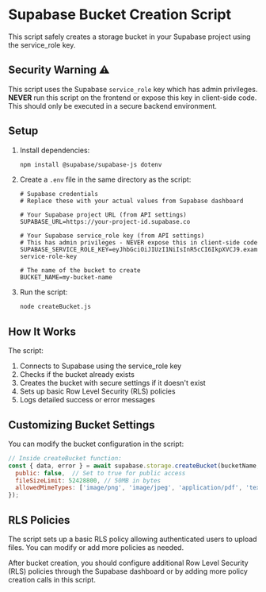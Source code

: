 # Supabase Bucket Creation Script

This script safely creates a storage bucket in your Supabase project using the service_role key.

## Security Warning ⚠️

This script uses the Supabase `service_role` key which has admin privileges. **NEVER** run this script on the frontend or expose this key in client-side code. This should only be executed in a secure backend environment.

## Setup

1. Install dependencies:
   ```bash
   npm install @supabase/supabase-js dotenv
   ```

2. Create a `.env` file in the same directory as the script:
   ```
   # Supabase credentials
   # Replace these with your actual values from Supabase dashboard
   
   # Your Supabase project URL (from API settings)
   SUPABASE_URL=https://your-project-id.supabase.co
   
   # Your Supabase service_role key (from API settings)
   # This has admin privileges - NEVER expose this in client-side code
   SUPABASE_SERVICE_ROLE_KEY=eyJhbGciOiJIUzI1NiIsInR5cCI6IkpXVCJ9.example-service-role-key
   
   # The name of the bucket to create
   BUCKET_NAME=my-bucket-name
   ```

3. Run the script:
   ```bash
   node createBucket.js
   ```

## How It Works

The script:
1. Connects to Supabase using the service_role key
2. Checks if the bucket already exists
3. Creates the bucket with secure settings if it doesn't exist
4. Sets up basic Row Level Security (RLS) policies
5. Logs detailed success or error messages

## Customizing Bucket Settings

You can modify the bucket configuration in the script:

```javascript
// Inside createBucket function:
const { data, error } = await supabase.storage.createBucket(bucketName, {
  public: false,  // Set to true for public access
  fileSizeLimit: 52428800, // 50MB in bytes
  allowedMimeTypes: ['image/png', 'image/jpeg', 'application/pdf', 'text/plain']
});
```

## RLS Policies

The script sets up a basic RLS policy allowing authenticated users to upload files. You can modify or add more policies as needed.

After bucket creation, you should configure additional Row Level Security (RLS) policies through the Supabase dashboard or by adding more policy creation calls in this script. 